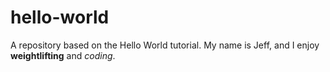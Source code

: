 # hello-world
A repository based on the Hello World tutorial.
My name is Jeff, and I enjoy **weightlifting** and *coding*.
